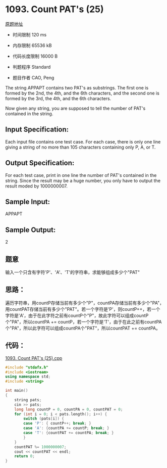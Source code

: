 # 1093. Count PAT's (25)

[原题地址](https://www.patest.cn/contests/pat-a-practise/1093)

* 时间限制 120 ms



* 内存限制 65536 kB



* 代码长度限制 16000 B



* 判题程序 Standard 

* 题目作者 CAO, Peng



The string APPAPT contains two PAT's as substrings. The first one is formed by the 2nd, the 4th, and the 6th characters, and the second one is formed by the 3rd, the 4th, and the 6th characters. 

Now given any string, you are supposed to tell the number of PAT's contained in the string.

## Input Specification: 

Each input file contains one test case. For each case, there is only one line giving a string of no more than 105 characters containing only P, A, or T. 

## Output Specification: 

For each test case, print in one line the number of PAT's contained in the string. Since the result may be a huge number, you only have to output the result moded by 1000000007. 
## Sample Input:  
APPAPT  

## Sample Output:  
2  

## 题意

输入一个只含有字符'P'、'A'、'T'的字符串，求能够组成多少个"PAT"

## 思路：

遍历字符串，用countP存储当前有多少个"P"，countPA存储当前有多少个"PA"，用countPAT存储当前有多少个"PAT"。若一个字符是'P'，则countP++，若一个字符是'A'，由于在此字符之前有countP个"P"，故此字符可以组成countP个"PA"，所以countPA += countP，若一个字符是'T'，由于在此之前有countPA个"PA"，所以此字符可以组成countPA个"PAT"，所以countPAT += countPA。

## 代码：

[1093. Count PAT's (25).cpp](https://github.com/jerrykcode/PAT-Practise/blob/master/PAT%20Advanced%20Level%20Practise/1093.%20Count%20PAT's%20(25)/1093.%20Count%20PAT's%20(25).cpp)


```cpp
#include "stdafx.h"
#include <iostream>
using namespace std;
#include <string>

int main()
{
	string pats;
	cin >> pats;
	long long countP = 0, countPA = 0, countPAT = 0;
	for (int i = 0; i < pats.length(); i++) {
		switch (pats[i]) {
		case 'P': { countP++; break; }
		case 'A': {countPA += countP; break; }
		case 'T': {countPAT += countPA; break; }
		}
	}
	countPAT %= 1000000007;
	cout << countPAT << endl;
    return 0;
}
```